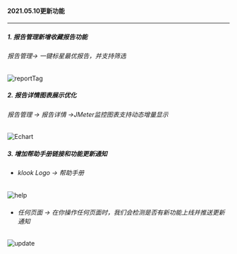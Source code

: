 #### 2021.05.10更新功能
----------
#####  1. 报告管理新增收藏报告功能
###### 报告管理→ 一键标星最优报告，并支持筛选
![reportTag](/update/reportTag.jpeg)
#####  2. 报告详情图表展示优化
###### 报告管理 → 报告详情 →JMeter监控图表支持动态增量显示
![Echart](/update/Echart.png)
#####  3. 增加帮助手册链接和功能更新通知
- ###### klook Logo → 帮助手册
![help](/update/help.png)
- ###### 任何页面 → 在你操作任何页面时，我们会检测是否有新功能上线并推送更新通知
![update](/update/update.png)
